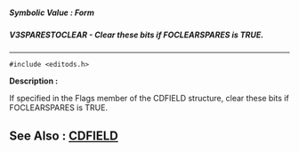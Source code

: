 ##### Symbolic Value : Form
##### V3SPARESTOCLEAR - Clear these bits if FOCLEARSPARES is TRUE.
---
```
#include <editods.h>
```
**Description :**

If specified in the Flags member of the CDFIELD structure, clear these bits if 
FOCLEARSPARES is TRUE.

**See Also :**
[CDFIELD](/domino-c-api-docs/reference/Data/CDFIELD)
---
